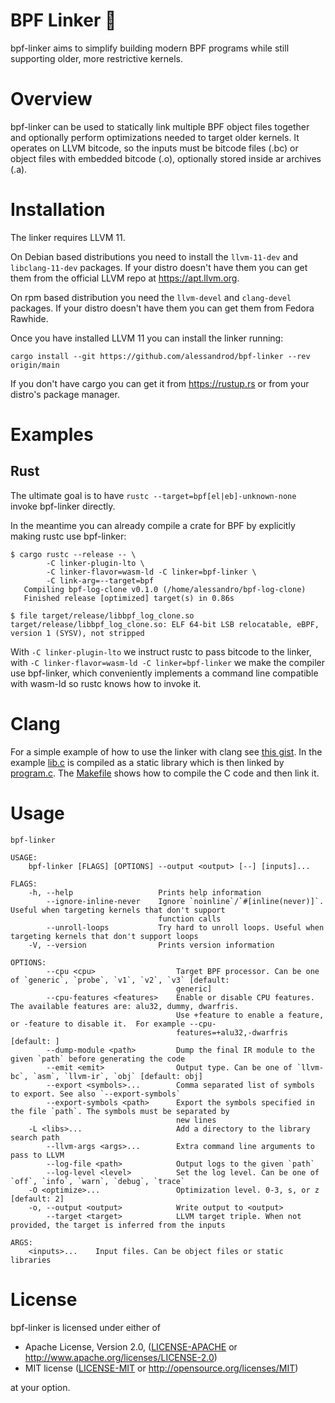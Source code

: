 # BPF Linker 🔗

bpf-linker aims to simplify building modern BPF programs while still supporting
older, more restrictive kernels.

# Overview

bpf-linker can be used to statically link multiple BPF object files together
and optionally perform optimizations needed to target older kernels. It
operates on LLVM bitcode, so the inputs must be bitcode files (.bc) or object
files with embedded bitcode (.o), optionally stored inside ar archives (.a).

# Installation

The linker requires LLVM 11.

On Debian based distributions you need to install the `llvm-11-dev` and
`libclang-11-dev` packages. If your distro doesn't have them you can get them
from the official LLVM repo at https://apt.llvm.org.

On rpm based distribution you need the `llvm-devel` and `clang-devel` packages.
If your distro doesn't have them you can get them from Fedora Rawhide.

Once you have installed LLVM 11 you can install the linker running:
```
cargo install --git https://github.com/alessandrod/bpf-linker --rev origin/main
```

If you don't have cargo you can get it from https://rustup.rs or from your distro's package manager.

# Examples

## Rust

The ultimate goal is to have `rustc --target=bpf[el|eb]-unknown-none` invoke bpf-linker directly.

In the meantime you can already compile a crate for BPF by explicitly making rustc use bpf-linker:

```
$ cargo rustc --release -- \
        -C linker-plugin-lto \
        -C linker-flavor=wasm-ld -C linker=bpf-linker \
        -C link-arg=--target=bpf
   Compiling bpf-log-clone v0.1.0 (/home/alessandro/bpf-log-clone)
   Finished release [optimized] target(s) in 0.86s

$ file target/release/libbpf_log_clone.so
target/release/libbpf_log_clone.so: ELF 64-bit LSB relocatable, eBPF, version 1 (SYSV), not stripped
```

With `-C linker-plugin-lto` we instruct rustc to pass bitcode to the linker, with
`-C linker-flavor=wasm-ld -C linker=bpf-linker` we make the compiler use
bpf-linker, which conveniently implements a command line compatible with
wasm-ld so rustc knows how to invoke it.

# Clang

For a simple example of how to use the linker with clang see [this
gist](https://gist.github.com/alessandrod/ed6f11ba41bcd8a19d8655e57a00350b). In
the example
[lib.c](https://gist.github.com/alessandrod/ed6f11ba41bcd8a19d8655e57a00350b#file-lib-c)
is compiled as a static library which is then linked by
[program.c](https://gist.github.com/alessandrod/ed6f11ba41bcd8a19d8655e57a00350b#file-program-c).
The
[Makefile](https://gist.github.com/alessandrod/ed6f11ba41bcd8a19d8655e57a00350b#file-makefile)
shows how to compile the C code and then link it.

# Usage

```
bpf-linker

USAGE:
    bpf-linker [FLAGS] [OPTIONS] --output <output> [--] [inputs]...

FLAGS:
    -h, --help                   Prints help information
        --ignore-inline-never    Ignore `noinline`/`#[inline(never)]`. Useful when targeting kernels that don't support
                                 function calls
        --unroll-loops           Try hard to unroll loops. Useful when targeting kernels that don't support loops
    -V, --version                Prints version information

OPTIONS:
        --cpu <cpu>                  Target BPF processor. Can be one of `generic`, `probe`, `v1`, `v2`, `v3` [default:
                                     generic]
        --cpu-features <features>    Enable or disable CPU features. The available features are: alu32, dummy, dwarfris.
                                     Use +feature to enable a feature, or -feature to disable it.  For example --cpu-
                                     features=+alu32,-dwarfris [default: ]
        --dump-module <path>         Dump the final IR module to the given `path` before generating the code
        --emit <emit>                Output type. Can be one of `llvm-bc`, `asm`, `llvm-ir`, `obj` [default: obj]
        --export <symbols>...        Comma separated list of symbols to export. See also `--export-symbols`
        --export-symbols <path>      Export the symbols specified in the file `path`. The symbols must be separated by
                                     new lines
    -L <libs>...                     Add a directory to the library search path
        --llvm-args <args>...        Extra command line arguments to pass to LLVM
        --log-file <path>            Output logs to the given `path`
        --log-level <level>          Set the log level. Can be one of `off`, `info`, `warn`, `debug`, `trace`
    -O <optimize>...                 Optimization level. 0-3, s, or z [default: 2]
    -o, --output <output>            Write output to <output>
        --target <target>            LLVM target triple. When not provided, the target is inferred from the inputs

ARGS:
    <inputs>...    Input files. Can be object files or static libraries
```

# License

bpf-linker is licensed under either of

- Apache License, Version 2.0, ([LICENSE-APACHE](LICENSE-APACHE) or http://www.apache.org/licenses/LICENSE-2.0)
- MIT license ([LICENSE-MIT](LICENSE-MIT) or http://opensource.org/licenses/MIT)

at your option.